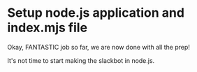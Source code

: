 # Setup node.js application and index.mjs file

Okay, FANTASTIC job so far, we are now done with all the prep!

It's not time to start making the slackbot in node.js.